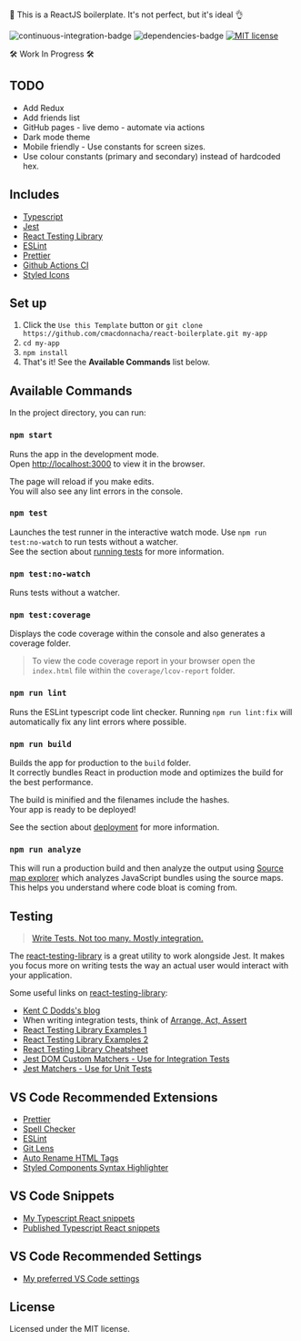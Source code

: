 🚀 This is a ReactJS boilerplate. It's not perfect, but it's ideal 👌

<!-- prettier-ignore-start -->
![continuous-integration-badge]
![dependencies-badge]
[![MIT license](https://img.shields.io/badge/License-MIT-blue.svg)](https://lbesson.mit-license.org/)
<!-- prettier-ignore-end -->

🛠 Work In Progress 🛠

## TODO

- Add Redux
- Add friends list
- GitHub pages - live demo - automate via actions
- Dark mode theme
- Mobile friendly - Use constants for screen sizes.
- Use colour constants (primary and secondary) instead of hardcoded hex.

## Includes

- [Typescript][typescript]
- [Jest][jest]
- [React Testing Library][react-testing-library]
- [ESLint][eslint]
- [Prettier][prettier]
- [Github Actions CI][github-actions]
- [Styled Icons][styled-icons]

## Set up

1. Click the `Use this Template` button or `git clone https://github.com/cmacdonnacha/react-boilerplate.git my-app`
2. `cd my-app`
3. `npm install`
4. That's it! See the **Available Commands** list below.

## Available Commands

In the project directory, you can run:

### `npm start`

Runs the app in the development mode.<br />
Open [http://localhost:3000](http://localhost:3000) to view it in the browser.

The page will reload if you make edits.<br />
You will also see any lint errors in the console.

### `npm test`

Launches the test runner in the interactive watch mode. Use `npm run test:no-watch` to run tests without a watcher.<br />
See the section about [running tests](https://facebook.github.io/create-react-app/docs/running-tests) for more information.

### `npm test:no-watch`

Runs tests without a watcher.

### `npm test:coverage`

Displays the code coverage within the console and also generates a coverage folder.

> To view the code coverage report in your browser open the `index.html` file within the `coverage/lcov-report` folder.

### `npm run lint`

Runs the ESLint typescript code lint checker. Running `npm run lint:fix` will automatically fix any lint errors where possible.

### `npm run build`

Builds the app for production to the `build` folder.<br />
It correctly bundles React in production mode and optimizes the build for the best performance.

The build is minified and the filenames include the hashes.<br />
Your app is ready to be deployed!

See the section about [deployment](https://facebook.github.io/create-react-app/docs/deployment) for more information.

### `npm run analyze`

This will run a production build and then analyze the output using [Source map explorer](https://www.npmjs.com/package/source-map-explorer) which analyzes JavaScript bundles using the source maps. This helps you understand where code bloat is coming from.

## Testing

> [Write Tests. Not too many. Mostly integration.](https://kentcdodds.com/blog/write-tests)

The [react-testing-library][react-testing-library] is a great utility to work alongside Jest. It makes you focus more on writing tests the way an actual user would interact with your application.

Some useful links on [react-testing-library][react-testing-library]:

- [Kent C Dodds's blog][react-testing-library]
- When writing integration tests, think of [Arrange, Act, Assert](http://wiki.c2.com/?ArrangeActAssert)
- [React Testing Library Examples 1](https://react-testing-examples.com/)
- [React Testing Library Examples 2](https://github.com/kentcdodds/react-testing-library-course/tree/master/src/__tests__)
- [React Testing Library Cheatsheet](https://testing-library.com/docs/dom-testing-library/cheatsheet)
- [Jest DOM Custom Matchers - Use for Integration Tests](https://github.com/testing-library/jest-dom#custom-matchers)
- [Jest Matchers - Use for Unit Tests](https://jestjs.io/docs/en/expect)

## VS Code Recommended Extensions

- [Prettier][vscode-extension-prettier]
- [Spell Checker][vscode-extension-spell-checker]
- [ESLint][vscode-extension-eslint]
- [Git Lens][vscode-extension-git-lens]
- [Auto Rename HTML Tags][vscode-extension-auto-rename-tag]
- [Styled Components Syntax Highlighter][vscode-extension-styled-components]

## VS Code Snippets

- [My Typescript React snippets][vs-code-my-typescript-react-snippets]
- [Published Typescript React snippets][vs-code-typescript-react-snippets]

## VS Code Recommended Settings

- [My preferred VS Code settings][vs-code-my-settings]

## License

Licensed under the MIT license.

<!-- prettier-ignore-start -->
[npm]: https://www.npmjs.com/
[node]: https://nodejs.org
[continuous-integration-badge]: https://github.com/cmacdonnacha/react-boilerplate/workflows/Continuous%20Integration/badge.svg
[dependencies-badge]: https://img.shields.io/david/cmacdonnacha/react-boilerplate.svg
[package]: https://www.npmjs.com/package/cra-template-ideal-starter
[typescript]: https://github.com/microsoft/TypeScript
[redux]: https://github.com/reduxjs
[jest]: https://jestjs.io/
[react-testing-library]: https://testing-library.com/docs/react-testing-library/intro
[cra]: https://github.com/facebook/create-react-app
[axios]: https://github.com/axios/axios
[eslint]: https://eslint.org/
[prettier]: https://prettier.io/docs/en/index.html
[github-actions]: https://github.com/features/actions
[styled-icons]: https://styled-icons.js.org/
[vs-code-my-typescript-react-snippets]: https://gist.github.com/cmacdonnacha/334ef14cb301c426ee6eb166eb500a5a
[vs-code-my-settings]: https://gist.github.com/cmacdonnacha/b6360f349c1a86aafda28f6d44c9d215
[vs-code-typescript-react-snippets]: https://github.com/infeng/vscode-react-typescript#readme
[vscode-extension-prettier]: https://marketplace.visualstudio.com/items?itemName=esbenp.prettier-vscode
[vscode-extension-auto-rename-tag]: https://marketplace.visualstudio.com/items?itemName=formulahendry.auto-rename-tag
[vscode-extension-spell-checker]: https://marketplace.visualstudio.com/items?itemName=streetsidesoftware.code-spell-checker
[vscode-extension-eslint]: https://marketplace.visualstudio.com/items?itemName=dbaeumer.vscode-eslint
[vscode-extension-git-lens]: https://marketplace.visualstudio.com/items?itemName=eamodio.gitlens
[vscode-extension-styled-components]: https://marketplace.visualstudio.com/items?itemName=jpoissonnier.vscode-styled-components
<!-- prettier-ignore-end -->

